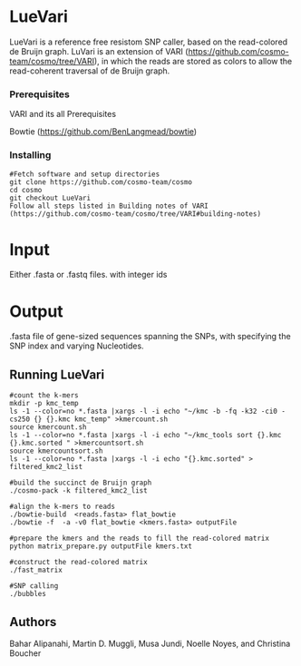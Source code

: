 # LueVari
LueVari is a reference free resistom SNP caller, based on the read-colored de Bruijn graph. LuVari is an extension of VARI (https://github.com/cosmo-team/cosmo/tree/VARI), in which the reads are stored as colors to allow the read-coherent traversal of de Bruijn graph. 
### Prerequisites

VARI and its all Prerequisites

Bowtie (https://github.com/BenLangmead/bowtie)

### Installing
```
#Fetch software and setup directories
git clone https://github.com/cosmo-team/cosmo
cd cosmo
git checkout LueVari
Follow all steps listed in Building notes of VARI (https://github.com/cosmo-team/cosmo/tree/VARI#building-notes)
```
# Input
Either .fasta or .fastq files. with integer ids
# Output
.fasta file of gene-sized sequences spanning the SNPs, with specifying the SNP index and varying Nucleotides.  
## Running LueVari
```
#count the k-mers
mkdir -p kmc_temp
ls -1 --color=no *.fasta |xargs -l -i echo "~/kmc -b -fq -k32 -ci0 -cs250 {} {}.kmc kmc_temp" >kmercount.sh
source kmercount.sh
ls -1 --color=no *.fasta |xargs -l -i echo "~/kmc_tools sort {}.kmc {}.kmc.sorted " >kmercountsort.sh
source kmercountsort.sh
ls -1 --color=no *.fasta |xargs -l -i echo "{}.kmc.sorted" > filtered_kmc2_list

#build the succinct de Bruijn graph
./cosmo-pack -k filtered_kmc2_list 

#align the k-mers to reads
./bowtie-build  <reads.fasta> flat_bowtie
./bowtie -f  -a -v0 flat_bowtie <kmers.fasta> outputFile

#prepare the kmers and the reads to fill the read-colored matrix
python matrix_prepare.py outputFile kmers.txt

#construct the read-colored matrix
./fast_matrix

#SNP calling
./bubbles

```
## Authors
Bahar Alipanahi, Martin D. Muggli, Musa Jundi, Noelle Noyes, and Christina Boucher
